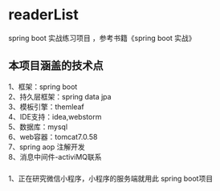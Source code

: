 # readerList
spring boot 实战练习项目  ，参考书籍《spring boot 实战》

## 本项目涵盖的技术点
1、框架：spring boot    <br>
2、持久层框架：spring data jpa <br>
3、模板引擎：themleaf <br>
4、IDE支持：idea,webstorm   <br>
5、数据库：mysql <br>
6、web容器：tomcat7.0.58    <br>
7、spring aop 注解开发 <br>
8、消息中间件-activiMQ联系 <br>


### 
1、正在研究微信小程序，小程序的服务端就用此 spring boot项目
